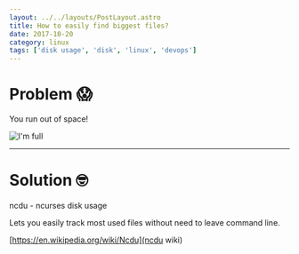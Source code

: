 ```yaml
---
layout: ../../layouts/PostLayout.astro
title: How to easily find biggest files?
date: 2017-10-20
category: linux
tags: ['disk usage', 'disk', 'linux', 'devops']
---
```


# Problem 😱

You run out of space!

![I'm full](https://i.giphy.com/media/QvwMDYpAMUm6Q/giphy.webp) 


---

# Solution 🤓

ncdu - ncurses disk usage

Lets you easily track most used files without need to leave command line.

[https://en.wikipedia.org/wiki/Ncdu](ncdu wiki)
